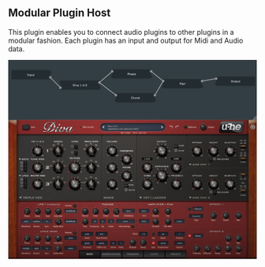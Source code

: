 ## Modular Plugin Host

This plugin enables you to connect audio plugins to other plugins in a modular fashion.
Each plugin has an input and output for Midi and Audio data.


<img width="900px" src="preview/Preview2.jpg" />



